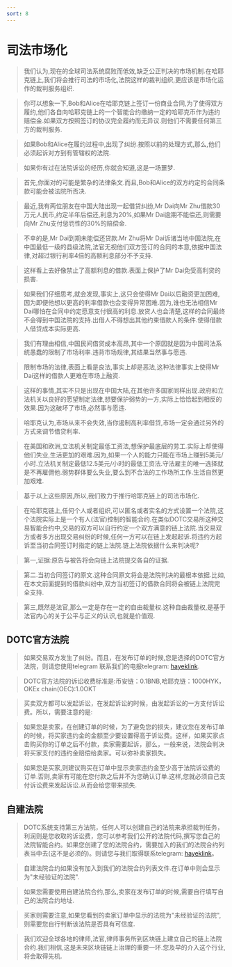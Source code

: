 ```yaml
---
sort: 8
---
```


# 司法市场化
>我们认为,现在的全球司法系统腐败而低效,缺乏公正判决的市场机制.在哈耶克链上,我们将会推行司法的市场化,法院这样的裁判组织,更应该是市场化运作的裁判服务组织.

>你可以想象一下,Bob和Alice在哈耶克链上签订一份商业合同,为了使得双方履约,他们各自向哈耶克链上的一个智能合约缴纳一定的哈耶克币作为违约赔偿金.如果双方按照签订的协议完全履约而无异议.则他们不需要任何第三方的裁判服务.

>如果Bob和Alice在履约过程中,出现了纠纷.按照以前的处理方式,那么,他们必须起诉对方到有管辖权的法院.

>如果你有过在法院诉讼的经历,你就会知道,这是一场噩梦.

>首先,你面对的可能是繁杂的法律条文.而且,Bob和Alice的双方约定的合同条款可能会被法院所否决.

>最近,我有两位朋友在中国大陆出现一起借贷纠纷,Mr Dai向Mr Zhu借款30万元人民币,约定半年后偿还,利息为20%,如果Mr Dai逾期不能偿还,则需要向Mr Zhu支付惩罚性的30%的赔偿金.

>不幸的是,Mr Dai到期未能偿还贷款.Mr Zhu将Mr Dai诉诸当地中国法院,在中国最低一级的县级法院,法官无视他们双方签订的合同的本意,依据中国法律,对超过银行利率4倍的高额利息部分不予支持.

>这样看上去好像禁止了高额利息的借款.表面上保护了Mr Dai免受高利贷的损害.

>如果我们仔细思考,就会发现,事实上,这只会使得Mr Dai以后融资更加困难,因为即便他想以更高的利率借款也会变得异常困难.因为,谁也无法相信Mr Dai哪怕在合同中约定愿意支付很高的利息.放贷人也会清楚,这样的合同最终不会得到中国法院的支持.出借人不得想出其他约束借款人的条件.使得借款人借贷成本实际更高.

>我们有理由相信,中国民间借贷成本高昂,其中一个原因就是因为中国司法系统愚蠢的限制了市场利率.违背市场规律,其结果当然事与愿违.

>限制市场的法律,表面上看是良法,事实上却是恶法,这种法律事实上使得Mr Dai这样的借款人更难在市场上融资.

>这样的事情,其实不只是出现在中国大陆,在其他许多国家同样出现.政府和立法机关以良好的愿望制定法律,想要保护弱势的一方,实际上恰恰起到相反的效果.因为这破坏了市场,必然事与愿违.

>哈耶克认为,市场从来不会失效,当你遏制高利率借贷,市场一定会通过另外的方式来调节借贷利率.

>在美国和欧洲,立法机关制定最低工资法,想保护最底层的劳工.实际上却使得他们失业,生活更加的艰难.因为,如果一个人的能力只能在市场上赚到5美元/小时.立法机关制定最低12.5美元/小时的最低工资法.守法雇主的唯一选择就是不再雇佣他.弱势群体要么失业,要么到不合法的工作场所工作.生活自然更加艰难.

>基于以上这些原因,所以,我们致力于推行哈耶克链上的司法市场化.

>在哈耶克链上,任何个人或者组织,可以匿名或者实名的方式设置一个法院,这个法院实际上是一个有人(法官)控制的智能合约.在类似DOTC交易所这种交易智能合约中,交易的双方可以自行约定一个双方满意的链上法院.当交易双方或者多方出现交易纠纷的时候,任何一方可以在链上发起起诉.将违约方起诉至当初合同签订时指定的链上法院.链上法院依据什么来判决呢?

>第一,证据:原告与被告将会向链上法院提交各自的证据.

>第二.当初合同签订的原文.这种合同原文将会是法院判决的最根本依据.比如,在本文前面提到的借款纠纷中,双方当初签订的借款合同将会被链上法院完全支持.

>第三,既然是法官,那么一定是存在一定的自由裁量权.这种自由裁量权,是基于法官内心的关于公平与正义的认识,也就是价值观.


## DOTC官方法院

>如果交易双方发生了纠纷。而且，在发布订单的时候,您是选择的DOTC官方法院，则请您使用telegram 联系我们的电报telegram: [hayeklink](https://t.me/hayeklink).

>DOTC官方法院的诉讼收费标准是:币安链：0.1BNB,哈耶克链：1000HYK，OKEx chain(OEC):1.0OKT

>买卖双方都可以发起诉讼，在发起诉讼的时候，由发起诉讼的一方支付诉讼费。所以，需要注意的是:

>如果您是卖家，在创建订单的时候，为了避免您的损失，建议您在发布订单的时候，将买家违约金的金额至少要设置得高于诉讼费。这样，如果买家点击购买你的订单之后不付款，卖家需要起诉，那么，一般来说，法院会判决将买家支付的违约金赔偿给卖家。可以弥补卖家损失。

>如果您是买家,则建议购买在订单中显示卖家违约金至少高于法院诉讼费的订单.否则,卖家有可能在您付款之后并不为您确认订单.这样,您就必须自己支付诉讼费来发起诉讼.从而会给您带来损失.

## 自建法院

>DOTC系统支持第三方法院，任何人可以创建自己的法院来承担裁判任务，利润则是您收取的诉讼费，您可以参考我们公开的法院代码,撰写您自己的法院智能合约。如果您创建了您的法院合约，需要加入的我们的法院合约列表当中去(这不是必须的)。则请您与我们取得联系telegram: [hayeklink](https://t.me/hayeklink)。

>自建法院合约如果没有加入到我们的法院合约列表文件.在订单中则会显示为"未经验证的法院".

>如果您需要使用自建法院合约,那么,卖家在发布订单的时候,需要自行填写自己的法院合约地址.

>买家则需要注意,如果您看到的卖家订单中显示的法院为"未经验证的法院",则需要您自行判断该法院是否具有可信度.

>我们欢迎全球各地的律师,法官,律师事务所到区块链上建立自己的链上法院合约.我们相信,这是未来区块链链上治理的重要一环.您及早的介入这个行业,将会取得先机.